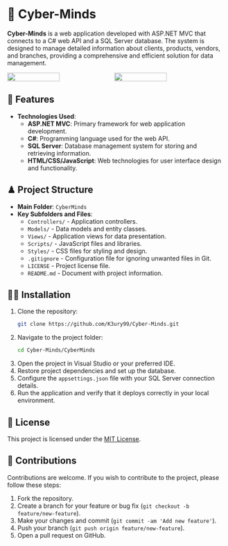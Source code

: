 # 🚀 Cyber-Minds
**Cyber-Minds** is a web application developed with ASP.NET MVC that connects to a C# web API and a SQL Server database. The system is designed to manage detailed information about clients, products, vendors, and branches, providing a comprehensive and efficient solution for data management.

<div style="display: flex;">
  <img src="https://github.com/user-attachments/assets/20924698-5290-4fe7-a5ae-041e02eb00d9" width="49%"></img>
  <img src="https://github.com/user-attachments/assets/245554d9-a565-4811-876b-9819514349e5" width="49%"></img>
</div>

## 🔗 Features
- **Technologies Used**:
  - **ASP.NET MVC**: Primary framework for web application development.
  - **C#**: Programming language used for the web API.
  - **SQL Server**: Database management system for storing and retrieving information.
  - **HTML/CSS/JavaScript**: Web technologies for user interface design and functionality.

## ♟ Project Structure
- **Main Folder**: `CyberMinds`
- **Key Subfolders and Files**:
  - `Controllers/` - Application controllers.
  - `Models/` - Data models and entity classes.
  - `Views/` - Application views for data presentation.
  - `Scripts/` - JavaScript files and libraries.
  - `Styles/` - CSS files for styling and design.
  - `.gitignore` - Configuration file for ignoring unwanted files in Git.
  - `LICENSE` - Project license file.
  - `README.md` - Document with project information.

## 🐱‍👤 Installation
1. Clone the repository:
    ```bash
    git clone https://github.com/K3ury99/Cyber-Minds.git
    ```
2. Navigate to the project folder:
    ```bash
    cd Cyber-Minds/CyberMinds
    ```
3. Open the project in Visual Studio or your preferred IDE.
4. Restore project dependencies and set up the database.
5. Configure the `appsettings.json` file with your SQL Server connection details.
6. Run the application and verify that it deploys correctly in your local environment.

## 📔 License
This project is licensed under the [MIT License](./LICENSE).

## 💎 Contributions
Contributions are welcome. If you wish to contribute to the project, please follow these steps:
1. Fork the repository.
2. Create a branch for your feature or bug fix (`git checkout -b feature/new-feature`).
3. Make your changes and commit (`git commit -am 'Add new feature'`).
4. Push your branch (`git push origin feature/new-feature`).
5. Open a pull request on GitHub.
